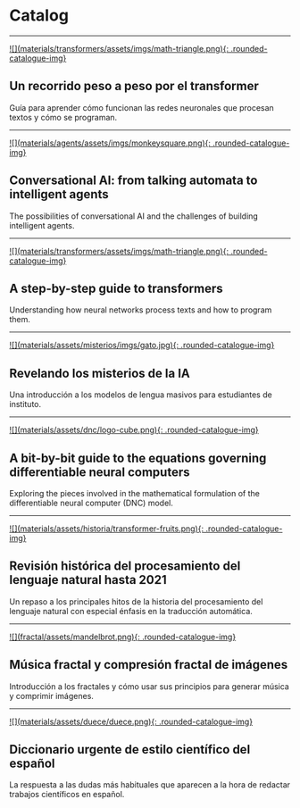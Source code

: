 # Catalog

<hr>

<div class="content-2columns catalog" markdown>
<a href="transformers/intro">![](materials/transformers/assets/imgs/math-triangle.png){: .rounded-catalogue-img}</a>

<div>
<h2>Un recorrido peso a peso por el transformer</h2> 

Guía para aprender cómo funcionan las redes neuronales que procesan textos y cómo se programan.
</div>
</div>

<hr>

<div class="content-2columns catalog" markdown>
<a href="agents/agents">![](materials/agents/assets/imgs/monkeysquare.png){: .rounded-catalogue-img}</a>

<div>
<h2>Conversational AI: from talking automata to intelligent agents</h2> 

The possibilities of conversational AI and the challenges of building intelligent agents.
</div>
</div>

<hr>

<div class="content-2columns catalog" markdown>
<a href="transformers/en/intro">![](materials/transformers/assets/imgs/math-triangle.png){: .rounded-catalogue-img}</a>

<div>
<h2>A step-by-step guide to transformers</h2> 

Understanding how neural networks process texts and how to program them.
</div>
</div>

<hr>


<div class="content-2columns catalog" markdown>
<a href="misterios">![](materials/assets/misterios/imgs/gato.jpg){: .rounded-catalogue-img}</a>

<div>
<h2>Revelando los misterios de la IA</h2> 

Una introducción a los modelos de lengua masivos para estudiantes de instituto.
</div>
</div>

<hr>

<div class="content-2columns catalog" markdown>
<a href="dnc">![](materials/assets/dnc/logo-cube.png){: .rounded-catalogue-img}</a>

<div>
<h2>A bit-by-bit guide to the equations governing differentiable neural computers</h2>

Exploring the pieces involved in the mathematical formulation of the differentiable neural computer (DNC) model.
</div>
</div>

<hr>

<div class="content-2columns catalog" markdown>
<a href="historia">![](materials/assets/historia/transformer-fruits.png){: .rounded-catalogue-img}</a>

<div>
<h2>Revisión histórica del procesamiento del lenguaje natural hasta 2021</h2>

Un repaso a los principales hitos de la historia del procesamiento del lenguaje natural con especial énfasis en la traducción automática.
</div>
</div>

<hr> 

<div class="content-2columns catalog" markdown>
<a href="../fractal">![](fractal/assets/mandelbrot.png){: .rounded-catalogue-img}</a>

<div>
<h2>Música fractal y compresión fractal de imágenes</h2>

Introducción a los fractales y cómo usar sus principios para generar música y comprimir imágenes.
</div>
</div>

<hr> 

<div class="content-2columns catalog" markdown>
<a href="../pub/duece1999.pdf">![](materials/assets/duece/duece.png){: .rounded-catalogue-img}</a>

<div>
<h2>Diccionario urgente de estilo científico del español</h2>

La respuesta a las dudas más habituales que aparecen a la hora de redactar trabajos científicos en español.
</div>
</div>


